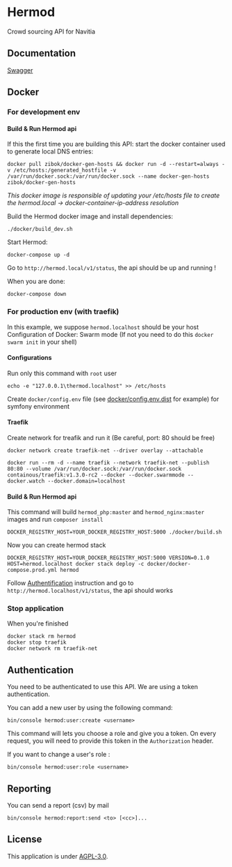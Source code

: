 # Hermod
Crowd sourcing API for Navitia

## Documentation

[Swagger](http://petstore.swagger.io/?url=https://raw.githubusercontent.com/CanalTP/Hermod/master/swagger-spec.yaml)

## Docker

### For development env

#### Build & Run Hermod api

If this the first time you are building this API:
start the docker container used to generate local DNS entries:
```
docker pull zibok/docker-gen-hosts && docker run -d --restart=always -v /etc/hosts:/generated_hostfile -v /var/run/docker.sock:/var/run/docker.sock --name docker-gen-hosts zibok/docker-gen-hosts
```

*This docker image is responsible of updating your /etc/hosts file to create the hermod.local -> docker-container-ip-address resolution*

Build the Hermod docker image and install dependencies:
```
./docker/build_dev.sh
```

Start Hermod:
```
docker-compose up -d
```

Go to `http://hermod.local/v1/status`, the api should be up and running !

When you are done:
```
docker-compose down
```

### For production env (with traefik)

In this example, we suppose `hermod.localhost` should be your host
Configuration of Docker: Swarm mode (If not you need to do this `docker swarm init` in your shell)

#### Configurations

Run only this command with `root` user
```
echo -e "127.0.0.1\thermod.localhost" >> /etc/hosts
```

Create `docker/config.env` file (see [docker/config.env.dist](docker/config.env.dist) for example) for symfony environment

#### Traefik

Create network for treafik and run it (Be careful, port: 80 should be free)

```
docker network create traefik-net --driver overlay --attachable
```

```
docker run --rm -d --name traefik --network traefik-net --publish 80:80 --volume /var/run/docker.sock:/var/run/docker.sock containous/traefik:v1.3.0-rc2 --docker --docker.swarmmode --docker.watch --docker.domain=localhost
```

#### Build & Run Hermod api

This command will build `hermod_php:master` and `hermod_nginx:master` images and run `composer install`
```
DOCKER_REGISTRY_HOST=YOUR_DOCKER_REGISTRY_HOST:5000 ./docker/build.sh
```

Now you can create hermod stack
```
DOCKER_REGISTRY_HOST=YOUR_DOCKER_REGISTRY_HOST:5000 VERSION=0.1.0 HOST=hermod.localhost docker stack deploy -c docker/docker-compose.prod.yml hermod
```

Follow [Authentification](#authentification) instruction and go to `http://hermod.localhost/v1/status`, the api should works

### Stop application

When you're finished
```
docker stack rm hermod
docker stop traefik
docker network rm traefik-net
```

## Authentication 

You need to be authenticated to use this API. We are using a token authentication.

You can add a new user by using the following command:

```
bin/console hermod:user:create <username>
```

This command will lets you choose a role and give you a token.
On every request, you will need to provide this token in the `Authorization` header.

If you want to change a user's role :

```
bin/console hermod:user:role <username>
```

## Reporting 

You can send a report (csv) by mail 

```
bin/console hermod:report:send <to> [<cc>]...
```

## License

This application is under [AGPL-3.0](LICENSE).
